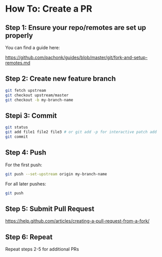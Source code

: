 # How To: Create a PR

## Step 1: Ensure your repo/remotes are set up properly

You can find a guide here:

https://github.com/pachonk/guides/blob/master/git/fork-and-setup-remotes.md

## Step 2: Create new feature branch

```bash
git fetch upstream
git checkout upstream/master
git checkout -b my-branch-name
```

## Stepi 3: Commit

```bash
git status
git add file1 file2 file3 # or git add -p for interactive patch add
git commit
```

## Step 4: Push

For the first push:
```bash
git push --set-upstream origin my-branch-name
```

For all later pushes:
```bash
git push
```

## Step 5: Submit Pull Request

https://help.github.com/articles/creating-a-pull-request-from-a-fork/

## Step 6: Repeat

Repeat steps 2-5 for additional PRs

